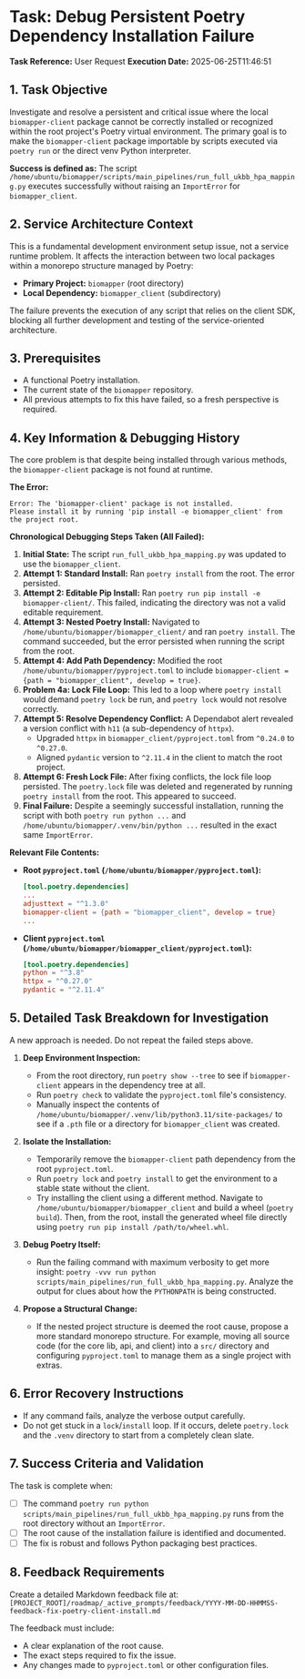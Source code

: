 # Task: Debug Persistent Poetry Dependency Installation Failure

**Task Reference:** User Request
**Execution Date:** 2025-06-25T11:46:51

## 1. Task Objective

Investigate and resolve a persistent and critical issue where the local `biomapper-client` package cannot be correctly installed or recognized within the root project's Poetry virtual environment. The primary goal is to make the `biomapper-client` package importable by scripts executed via `poetry run` or the direct venv Python interpreter.

**Success is defined as:** The script `/home/ubuntu/biomapper/scripts/main_pipelines/run_full_ukbb_hpa_mapping.py` executes successfully without raising an `ImportError` for `biomapper_client`.

## 2. Service Architecture Context

This is a fundamental development environment setup issue, not a service runtime problem. It affects the interaction between two local packages within a monorepo structure managed by Poetry:

- **Primary Project:** `biomapper` (root directory)
- **Local Dependency:** `biomapper_client` (subdirectory)

The failure prevents the execution of any script that relies on the client SDK, blocking all further development and testing of the service-oriented architecture.

## 3. Prerequisites

- A functional Poetry installation.
- The current state of the `biomapper` repository.
- All previous attempts to fix this have failed, so a fresh perspective is required.

## 4. Key Information & Debugging History

The core problem is that despite being installed through various methods, the `biomapper-client` package is not found at runtime.

**The Error:**
```
Error: The 'biomapper-client' package is not installed.
Please install it by running 'pip install -e biomapper_client' from the project root.
```

**Chronological Debugging Steps Taken (All Failed):**

1.  **Initial State:** The script `run_full_ukbb_hpa_mapping.py` was updated to use the `biomapper_client`.
2.  **Attempt 1: Standard Install:** Ran `poetry install` from the root. The error persisted.
3.  **Attempt 2: Editable Pip Install:** Ran `poetry run pip install -e biomapper-client/`. This failed, indicating the directory was not a valid editable requirement.
4.  **Attempt 3: Nested Poetry Install:** Navigated to `/home/ubuntu/biomapper/biomapper_client/` and ran `poetry install`. The command succeeded, but the error persisted when running the script from the root.
5.  **Attempt 4: Add Path Dependency:** Modified the root `/home/ubuntu/biomapper/pyproject.toml` to include `biomapper-client = {path = "biomapper_client", develop = true}`.
6.  **Problem 4a: Lock File Loop:** This led to a loop where `poetry install` would demand `poetry lock` be run, and `poetry lock` would not resolve correctly.
7.  **Attempt 5: Resolve Dependency Conflict:** A Dependabot alert revealed a version conflict with `h11` (a sub-dependency of `httpx`).
    - Upgraded `httpx` in `biomapper_client/pyproject.toml` from `^0.24.0` to `^0.27.0`.
    - Aligned `pydantic` version to `^2.11.4` in the client to match the root project.
8.  **Attempt 6: Fresh Lock File:** After fixing conflicts, the lock file loop persisted. The `poetry.lock` file was deleted and regenerated by running `poetry install` from the root. This appeared to succeed.
9.  **Final Failure:** Despite a seemingly successful installation, running the script with both `poetry run python ...` and `/home/ubuntu/biomapper/.venv/bin/python ...` resulted in the exact same `ImportError`.

**Relevant File Contents:**

-   **Root `pyproject.toml` (`/home/ubuntu/biomapper/pyproject.toml`):**
    ```toml
    [tool.poetry.dependencies]
    ...
    adjusttext = "^1.3.0"
    biomapper-client = {path = "biomapper_client", develop = true}
    ...
    ```

-   **Client `pyproject.toml` (`/home/ubuntu/biomapper/biomapper_client/pyproject.toml`):**
    ```toml
    [tool.poetry.dependencies]
    python = "^3.8"
    httpx = "^0.27.0"
    pydantic = "^2.11.4"
    ```

## 5. Detailed Task Breakdown for Investigation

A new approach is needed. Do not repeat the failed steps above.

1.  **Deep Environment Inspection:**
    - From the root directory, run `poetry show --tree` to see if `biomapper-client` appears in the dependency tree at all.
    - Run `poetry check` to validate the `pyproject.toml` file's consistency.
    - Manually inspect the contents of `/home/ubuntu/biomapper/.venv/lib/python3.11/site-packages/` to see if a `.pth` file or a directory for `biomapper_client` was created.

2.  **Isolate the Installation:**
    - Temporarily remove the `biomapper-client` path dependency from the root `pyproject.toml`.
    - Run `poetry lock` and `poetry install` to get the environment to a stable state without the client.
    - Try installing the client using a different method. Navigate to `/home/ubuntu/biomapper/biomapper_client` and build a wheel (`poetry build`). Then, from the root, install the generated wheel file directly using `poetry run pip install /path/to/wheel.whl`.

3.  **Debug Poetry Itself:**
    - Run the failing command with maximum verbosity to get more insight: `poetry -vvv run python scripts/main_pipelines/run_full_ukbb_hpa_mapping.py`. Analyze the output for clues about how the `PYTHONPATH` is being constructed.

4.  **Propose a Structural Change:**
    - If the nested project structure is deemed the root cause, propose a more standard monorepo structure. For example, moving all source code (for the core lib, api, and client) into a `src/` directory and configuring `pyproject.toml` to manage them as a single project with extras.

## 6. Error Recovery Instructions

- If any command fails, analyze the verbose output carefully.
- Do not get stuck in a `lock`/`install` loop. If it occurs, delete `poetry.lock` and the `.venv` directory to start from a completely clean slate.

## 7. Success Criteria and Validation

The task is complete when:
- [ ] The command `poetry run python scripts/main_pipelines/run_full_ukbb_hpa_mapping.py` runs from the root directory without an `ImportError`.
- [ ] The root cause of the installation failure is identified and documented.
- [ ] The fix is robust and follows Python packaging best practices.

## 8. Feedback Requirements

Create a detailed Markdown feedback file at:
`[PROJECT_ROOT]/roadmap/_active_prompts/feedback/YYYY-MM-DD-HHMMSS-feedback-fix-poetry-client-install.md`

The feedback must include:
- A clear explanation of the root cause.
- The exact steps required to fix the issue.
- Any changes made to `pyproject.toml` or other configuration files.
